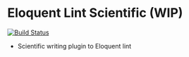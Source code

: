 
# Eloquent Lint Scientific (WIP)

[![Build Status](https://travis-ci.org/jmayer13/eloquent-lint-sci.svg?branch=master)](https://travis-ci.org/jmayer13/eloquent-lint-sci)

- Scientific writing plugin to Eloquent lint

